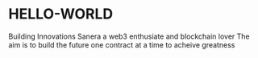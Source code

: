 # HELLO-WORLD
Building Innovations
Sanera a web3 enthusiate and blockchain lover
The aim is to build the future 
one contract at a time
to acheive greatness
